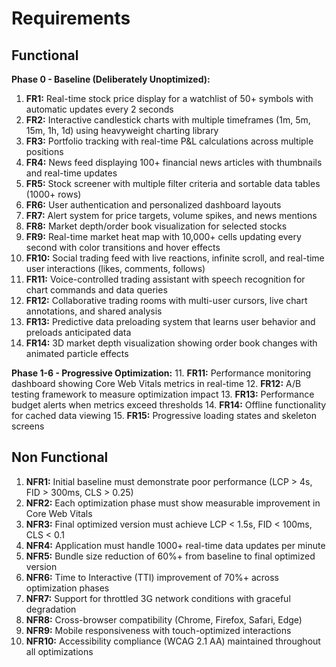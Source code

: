 # Requirements

## Functional

**Phase 0 - Baseline (Deliberately Unoptimized):**
1. **FR1:** Real-time stock price display for a watchlist of 50+ symbols with automatic updates every 2 seconds
2. **FR2:** Interactive candlestick charts with multiple timeframes (1m, 5m, 15m, 1h, 1d) using heavyweight charting library
3. **FR3:** Portfolio tracking with real-time P&L calculations across multiple positions
4. **FR4:** News feed displaying 100+ financial news articles with thumbnails and real-time updates
5. **FR5:** Stock screener with multiple filter criteria and sortable data tables (1000+ rows)
6. **FR6:** User authentication and personalized dashboard layouts
7. **FR7:** Alert system for price targets, volume spikes, and news mentions
8. **FR8:** Market depth/order book visualization for selected stocks
9. **FR9:** Real-time market heat map with 10,000+ cells updating every second with color transitions and hover effects
10. **FR10:** Social trading feed with live reactions, infinite scroll, and real-time user interactions (likes, comments, follows)
11. **FR11:** Voice-controlled trading assistant with speech recognition for chart commands and data queries
12. **FR12:** Collaborative trading rooms with multi-user cursors, live chart annotations, and shared analysis
13. **FR13:** Predictive data preloading system that learns user behavior and preloads anticipated data
14. **FR14:** 3D market depth visualization showing order book changes with animated particle effects

**Phase 1-6 - Progressive Optimization:**
11. **FR11:** Performance monitoring dashboard showing Core Web Vitals metrics in real-time
12. **FR12:** A/B testing framework to measure optimization impact
13. **FR13:** Performance budget alerts when metrics exceed thresholds
14. **FR14:** Offline functionality for cached data viewing
15. **FR15:** Progressive loading states and skeleton screens

## Non Functional

1. **NFR1:** Initial baseline must demonstrate poor performance (LCP > 4s, FID > 300ms, CLS > 0.25)
2. **NFR2:** Each optimization phase must show measurable improvement in Core Web Vitals
3. **NFR3:** Final optimized version must achieve LCP < 1.5s, FID < 100ms, CLS < 0.1
4. **NFR4:** Application must handle 1000+ real-time data updates per minute
5. **NFR5:** Bundle size reduction of 60%+ from baseline to final optimized version
6. **NFR6:** Time to Interactive (TTI) improvement of 70%+ across optimization phases
7. **NFR7:** Support for throttled 3G network conditions with graceful degradation
8. **NFR8:** Cross-browser compatibility (Chrome, Firefox, Safari, Edge)
9. **NFR9:** Mobile responsiveness with touch-optimized interactions
10. **NFR10:** Accessibility compliance (WCAG 2.1 AA) maintained throughout all optimizations
